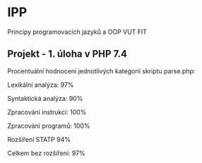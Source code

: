 # IPP
Principy programovacích jazyků a OOP VUT FIT

## Projekt - 1. úloha v PHP 7.4
Procentuální hodnocení jednotlivých kategorií skriptu parse.php:

Lexikální analýza: 97%

Syntaktická analýza: 90%

Zpracování instrukcí: 100%

Zpracování programů: 100%

Rozšíření STATP 94%

Celkem bez rozšíření: 97%


